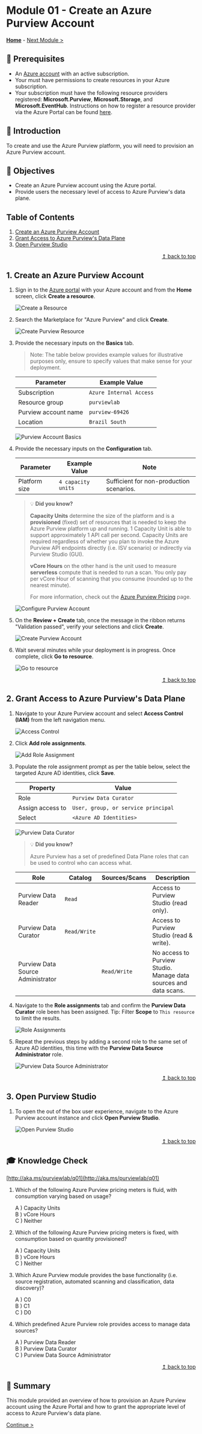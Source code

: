 # Module 01 - Create an Azure Purview Account

**[Home](../README.md)** - [Next Module >](../modules/module02a.md)

## :thinking: Prerequisites

* An [Azure account](https://azure.microsoft.com/en-us/free/) with an active subscription.
* Your must have permissions to create resources in your Azure subscription.
* Your subscription must have the following resource providers registered: **Microsoft.Purview**, **Microsoft.Storage**, and **Microsoft.EventHub**. Instructions on how to register a resource provider via the Azure Portal can be found [here](https://docs.microsoft.com/en-us/azure/azure-resource-manager/management/resource-providers-and-types#azure-portal).

## :loudspeaker: Introduction

To create and use the Azure Purview platform, you will need to provision an Azure Purview account.

## :dart: Objectives

* Create an Azure Purview account using the Azure portal.
* Provide users the necessary level of access to Azure Purview's data plane.

## Table of Contents

1. [Create an Azure Purview Account](#1-create-an-azure-purview-account)
2. [Grant Access to Azure Purview's Data Plane](#2-grant-access-to-azure-purviews-data-plane)
3. [Open Purview Studio](#3-open-purview-studio)

<div align="right"><a href="#module-01---create-an-azure-purview-account">↥ back to top</a></div>

## 1. Create an Azure Purview Account

1. Sign in to the [Azure portal](https://portal.azure.com) with your Azure account and from the **Home** screen, click **Create a resource**.

    ![Create a Resource](../images/module01/01.01-create-resource.png)  

2. Search the Marketplace for "Azure Purview" and click **Create**.

    ![Create Purview Resource](../images/module01/01.02-create-purview.png)

3. Provide the necessary inputs on the **Basics** tab.  

    > Note: The table below provides example values for illustrative purposes only, ensure to specify values that make sense for your deployment.

    | Parameter  | Example Value |
    | --- | --- |
    | Subscription | `Azure Internal Access` |
    | Resource group | `purviewlab` |
    | Purview account name | `purview-69426` |
    | Location | `Brazil South` |

    ![Purview Account Basics](../images/module01/01.03-create-basic.png)

4. Provide the necessary inputs on the **Configuration** tab.

    | Parameter  | Example Value | Note |
    | --- | --- | --- |
    | Platform size | `4 capacity units` | Sufficient for non-production scenarios. |

    > :bulb: **Did you know?**
    >
    > **Capacity Units** determine the size of the platform and is a **provisioned** (fixed) set of resources that is needed to keep the Azure Purview platform up and running. 1 Capacity Unit is able to support approximately 1 API call per second. Capacity Units are required regardless of whether you plan to invoke the Azure Purview API endpoints directly (i.e. ISV scenario) or indirectly via Purview Studio (GUI).
    > 
    > **vCore Hours** on the other hand is the unit used to measure **serverless** compute that is needed to run a scan. You only pay per vCore Hour of scanning that you consume (rounded up to the nearest minute).
    >
    > For more information, check out the [Azure Purview Pricing](https://azure.microsoft.com/en-us/pricing/details/azure-purview/) page.

    ![Configure Purview Account](../images/module01/01.04-create-configuration.png)

5. On the **Review + Create** tab, once the message in the ribbon returns "Validation passed", verify your selections and click **Create**.

    ![Create Purview Account](../images/module01/01.05-create-create.png)

6. Wait several minutes while your deployment is in progress. Once complete, click **Go to resource**.

    ![Go to resource](../images/module01/01.06-goto-resource.png)

<div align="right"><a href="#module-01---create-an-azure-purview-account">↥ back to top</a></div>

## 2. Grant Access to Azure Purview's Data Plane

1. Navigate to your Azure Purview account and select **Access Control (IAM)** from the left navigation menu.

    ![Access Control](../images/module01/01.08-purview-access.png)

2. Click **Add role assignments**.

    ![Add Role Assignment](../images/module01/01.09-access-add.png)

3. Populate the role assignment prompt as per the table below, select the targeted Azure AD identities, click **Save**.

    | Property  | Value |
    | --- | --- |
    | Role | `Purview Data Curator` |
    | Assign access to | `User, group, or service principal` |
    | Select | `<Azure AD Identities>` |

    ![Purview Data Curator](../images/module01/01.10-role-assignment.png)

    > :bulb: **Did you know?**
    >
    > Azure Purview has a set of predefined Data Plane roles that can be used to control who can access what.

    | Role  | Catalog | Sources/Scans | Description | 
    | --- | --- | --- | --- |
    | Purview Data Reader | `Read` |  | Access to Purview Studio (read only). |
    | Purview Data Curator | `Read/Write` |  | Access to Purview Studio (read & write). |
    | Purview Data Source Administrator |  | `Read/Write` | No access to Purview Studio. Manage data sources and data scans. |

4. Navigate to the **Role assignments** tab and confirm the **Purview Data Curator** role been has been assigned. Tip: Filter **Scope** to `This resource` to limit the results.

    ![Role Assignments](../images/module01/01.11-access-confirm.png)

5. Repeat the previous steps by adding a second role to the same set of Azure AD identities, this time with the **Purview Data Source Administrator** role.

    ![Purview Data Source Administrator](../images/module01/01.12-role-assignment2.png)

<div align="right"><a href="#module-01---create-an-azure-purview-account">↥ back to top</a></div>

## 3. Open Purview Studio

1. To open the out of the box user experience, navigate to the Azure Purview account instance and click **Open Purview Studio**.

    ![Open Purview Studio](../images/module01/01.07-open-studio.png)

<div align="right"><a href="#module-01---create-an-azure-purview-account">↥ back to top</a></div>

## :mortar_board: Knowledge Check

[http://aka.ms/purviewlab/q01](http://aka.ms/purviewlab/q01)

1. Which of the following Azure Purview pricing meters is fluid, with consumption varying based on usage?

    A ) Capacity Units  
    B ) vCore Hours  
    C ) Neither

2. Which of the following Azure Purview pricing meters is fixed, with consumption based on quantity provisioned?

    A ) Capacity Units  
    B ) vCore Hours  
    C ) Neither

3. Which Azure Purview module provides the base functionality (i.e. source registration, automated scanning and classification, data discovery)?

    A ) C0  
    B ) C1  
    C ) D0

4. Which predefined Azure Purview role provides access to manage data sources?

    A ) Purview Data Reader  
    B ) Purview Data Curator  
    C ) Purview Data Source Administrator

<div align="right"><a href="#module-01---create-an-azure-purview-account">↥ back to top</a></div>

## :tada: Summary

This module provided an overview of how to provision an Azure Purview account using the Azure Portal and how to grant the appropriate level of access to Azure Purview's data plane.

[Continue >](../modules/module02a.md)
